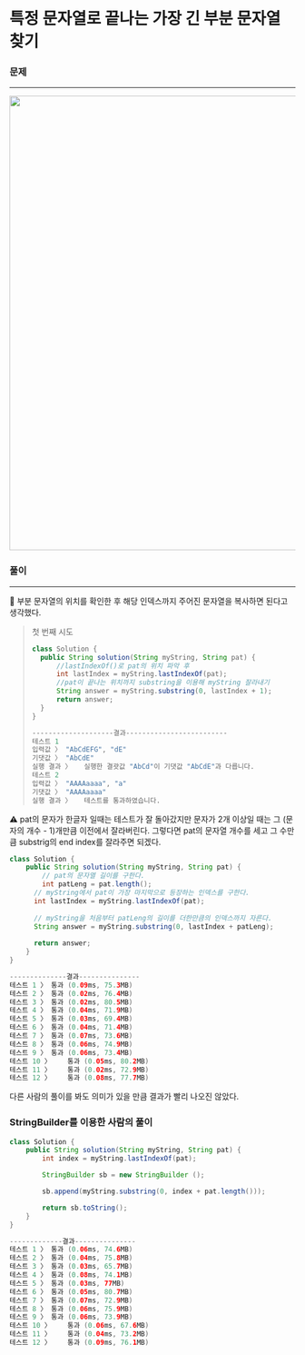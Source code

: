 # 특정 문자열로 끝나는 가장 긴 부분 문자열 찾기

### 문제

---

<p align = "center">
<img src="https://github.com/JINKWINE/STUDY/assets/133944163/e7fa89af-6b69-4c10-9e72-3086ef651ff0"  width="1200" height="800"/>
</p>

### 풀이

---

<aside>
🤔 부분 문자열의 위치를 확인한 후 해당 인덱스까지 주어진 문자열을 복사하면 된다고 생각했다.

</aside>

> 첫 번째 시도
> 
> 
> ```java
> class Solution {
> 	public String solution(String myString, String pat) {
> 		//lastIndexOf()로 pat의 위치 파악 후
> 		int lastIndex = myString.lastIndexOf(pat);
> 		//pat이 끝나는 위치까지 substring을 이용해 myString 잘라내기
> 		String answer = myString.substring(0, lastIndex + 1);
> 		return answer;
> 	}
> }
> 
> --------------------결과-------------------------
> 테스트 1
> 입력값 〉	"AbCdEFG", "dE"
> 기댓값 〉	"AbCdE"
> 실행 결과 〉	실행한 결괏값 "AbCd"이 기댓값 "AbCdE"과 다릅니다.
> 테스트 2
> 입력값 〉	"AAAAaaaa", "a"
> 기댓값 〉	"AAAAaaaa"
> 실행 결과 〉	테스트를 통과하였습니다.
> ```
> 

<aside>
⚠️ pat의 문자가 한글자 일때는 테스트가 잘 돌아갔지만 문자가 2개 이상일 때는 그 (문자의 개수 - 1)개만큼 이전에서 잘라버린다.
그렇다면 pat의 문자열 개수를 세고 그 수만큼 substrig의 end index를 잘라주면 되겠다.

</aside>

```java
class Solution {
	public String solution(String myString, String pat) {
		// pat의 문자열 길이를 구한다.
		int patLeng = pat.length();
	  // myString에서 pat이 가장 마지막으로 등장하는 인덱스를 구한다.
	  int lastIndex = myString.lastIndexOf(pat);
	
	  // myString을 처음부터 patLeng의 길이를 더한만큼의 인덱스까지 자른다.
	  String answer = myString.substring(0, lastIndex + patLeng);
	
	  return answer;
	}
}
```

```java
--------------결과---------------
테스트 1 〉	통과 (0.09ms, 75.3MB)
테스트 2 〉	통과 (0.02ms, 76.4MB)
테스트 3 〉	통과 (0.02ms, 80.5MB)
테스트 4 〉	통과 (0.04ms, 71.9MB)
테스트 5 〉	통과 (0.03ms, 69.4MB)
테스트 6 〉	통과 (0.04ms, 71.4MB)
테스트 7 〉	통과 (0.07ms, 73.6MB)
테스트 8 〉	통과 (0.06ms, 74.9MB)
테스트 9 〉	통과 (0.06ms, 73.4MB)
테스트 10 〉	통과 (0.05ms, 80.2MB)
테스트 11 〉	통과 (0.02ms, 72.9MB)
테스트 12 〉	통과 (0.08ms, 77.7MB)
```

다른 사람의 풀이를 봐도 의미가 있을 만큼 결과가 빨리 나오진 않았다.

### StringBuilder를 이용한 사람의 풀이

```java
class Solution {
    public String solution(String myString, String pat) {
        int index = myString.lastIndexOf(pat);

        StringBuilder sb = new StringBuilder ();

        sb.append(myString.substring(0, index + pat.length()));

        return sb.toString();
    }
}
```

```java
-------------결과---------------
테스트 1 〉	통과 (0.06ms, 74.6MB)
테스트 2 〉	통과 (0.04ms, 75.8MB)
테스트 3 〉	통과 (0.03ms, 65.7MB)
테스트 4 〉	통과 (0.08ms, 74.1MB)
테스트 5 〉	통과 (0.03ms, 77MB)
테스트 6 〉	통과 (0.05ms, 80.7MB)
테스트 7 〉	통과 (0.07ms, 72.9MB)
테스트 8 〉	통과 (0.06ms, 75.9MB)
테스트 9 〉	통과 (0.06ms, 73.9MB)
테스트 10 〉	통과 (0.06ms, 67.6MB)
테스트 11 〉	통과 (0.04ms, 73.2MB)
테스트 12 〉	통과 (0.09ms, 76.1MB)
```
